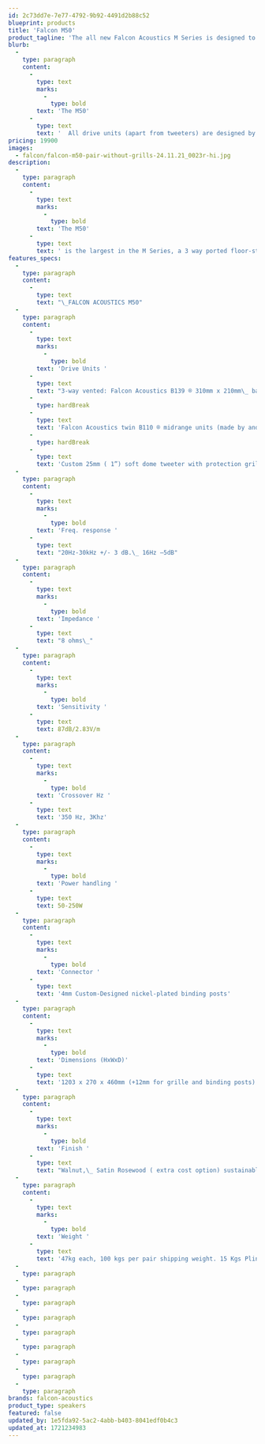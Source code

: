 ```yaml
---
id: 2c73dd7e-7e77-4792-9b92-4491d2b88c52
blueprint: products
title: 'Falcon M50'
product_tagline: 'The all new Falcon Acoustics M Series is designed to offer outstanding Falcon quality and sound at affordable price levels'
blurb:
  -
    type: paragraph
    content:
      -
        type: text
        marks:
          -
            type: bold
        text: 'The M50'
      -
        type: text
        text: '  All drive units (apart from tweeters) are designed by Malcom Jones and hand built by Falcon to ensure the highest consistency and quality.  The M Series tweeter is a custom-made design made for Falcon by SEAS of Norway.'
pricing: 19900
images:
  - falcon/falcon-m50-pair-without-grills-24.11.21_0023r-hi.jpg
description:
  -
    type: paragraph
    content:
      -
        type: text
        marks:
          -
            type: bold
        text: 'The M50'
      -
        type: text
        text: ' is the largest in the M Series, a 3 way ported floor-stander, offering exceptional sound quality and specification. The legenday Falcon B139 woofer provides stunning bass, twin dedicated Falcon B110 midranges give exquisite midrange accuracy and definition. High frequencies are again provided by the custom Falcon M Series tweeter. A Custom metal plinth with Heavy Duty CNC Falcon Stainless Steel spikes finishes an exceptional flagship loudspeaker.'
features_specs:
  -
    type: paragraph
    content:
      -
        type: text
        text: "\_FALCON ACOUSTICS M50"
  -
    type: paragraph
    content:
      -
        type: text
        marks:
          -
            type: bold
        text: 'Drive Units '
      -
        type: text
        text: "3-way vented: Falcon Acoustics B139 ® 310mm x 210mm\_ bass unit (made by and exclusive to Falcon Acoustics)."
      -
        type: hardBreak
      -
        type: text
        text: 'Falcon Acoustics twin B110 ® midrange units (made by and exclusive to Falcon Acoustics).'
      -
        type: hardBreak
      -
        type: text
        text: 'Custom 25mm ( 1”) soft dome tweeter with protection grille'
  -
    type: paragraph
    content:
      -
        type: text
        marks:
          -
            type: bold
        text: 'Freq. response '
      -
        type: text
        text: "20Hz-30kHz +/- 3 dB.\_ 16Hz –5dB"
  -
    type: paragraph
    content:
      -
        type: text
        marks:
          -
            type: bold
        text: 'Impedance '
      -
        type: text
        text: "8 ohms\_"
  -
    type: paragraph
    content:
      -
        type: text
        marks:
          -
            type: bold
        text: 'Sensitivity '
      -
        type: text
        text: 87dB/2.83V/m
  -
    type: paragraph
    content:
      -
        type: text
        marks:
          -
            type: bold
        text: 'Crossover Hz '
      -
        type: text
        text: '350 Hz, 3Khz'
  -
    type: paragraph
    content:
      -
        type: text
        marks:
          -
            type: bold
        text: 'Power handling '
      -
        type: text
        text: 50-250W
  -
    type: paragraph
    content:
      -
        type: text
        marks:
          -
            type: bold
        text: 'Connector '
      -
        type: text
        text: '4mm Custom-Designed nickel-plated binding posts'
  -
    type: paragraph
    content:
      -
        type: text
        marks:
          -
            type: bold
        text: 'Dimensions (HxWxD)'
      -
        type: text
        text: '1203 x 270 x 460mm (+12mm for grille and binding posts) incl. 60mm Plinth & Premium Falcon Audio Engineering Stainless Steel Spikes'
  -
    type: paragraph
    content:
      -
        type: text
        marks:
          -
            type: bold
        text: 'Finish '
      -
        type: text
        text: "Walnut,\_ Satin Rosewood ( extra cost option) sustainably grown real wood veneers"
  -
    type: paragraph
    content:
      -
        type: text
        marks:
          -
            type: bold
        text: 'Weight '
      -
        type: text
        text: '47kg each, 100 kgs per pair shipping weight. 15 Kgs Plinth x 2'
  -
    type: paragraph
  -
    type: paragraph
  -
    type: paragraph
  -
    type: paragraph
  -
    type: paragraph
  -
    type: paragraph
  -
    type: paragraph
  -
    type: paragraph
  -
    type: paragraph
brands: falcon-acoustics
product_type: speakers
featured: false
updated_by: 1e5fda92-5ac2-4abb-b403-8041edf0b4c3
updated_at: 1721234983
---
```

